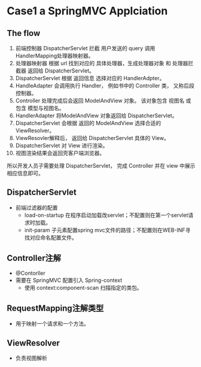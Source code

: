 # Case1 a SpringMVC Applciation

## The flow
1. 前端控制器 DispatcherServlet 拦截 用户发送的 query 调用 HandlerMapping处理器映射器。
2. 处理器映射器 根据 url 找到对应的 具体处理器，生成处理器对象 和 处理器拦截器 返回给 DispatcherServlet。
3. DispatcherServlet 根据 返回信息 选择对应的 HandlerAdpter。
4. HandleAdapter 会调用执行 Handler， 例如书中的 Controller 类， 又称后段控制器。
5. Controller 处理完成后会返回 ModelAndView 对象。 该对象包含 视图名 或包含 模型与视图名。
6. HandlerAdapter 将ModelAndView 对象返回给 DispatcherServlet。
6. DispatcherServlet 会根据 返回的 ModelAndView 选择合适的 ViewResolver。
7. ViewResovler解释后， 返回给 DispatcherServlet 具体的 View。
8. DispatcherServlet 对 View 进行渲染。
9. 视图渲染结果会返回壳客户端浏览器。

所以开发人员子需要处理 DispatcherServlet， 完成 Controller 并在 view 中展示相应信息即可。

## DispatcherServlet
- 前端过滤器的配置
    - load-on-startup 在程序启动加载改servlet；不配置则在第一个servlet请求时加载。
    - init-param 子元素配置spring mvc文件的路径；不配置则在WEB-INF寻找对应命名配置文件。
## Controller注解
- @Contorller 
- 需要在 SpringMVC 配置引入 Spring-context
    - 使用 context:component-scan 扫描指定的类包。
## RequestMapping注解类型
- 用于映射一个请求和一个方法。
## ViewResolver
- 负责视图解析

